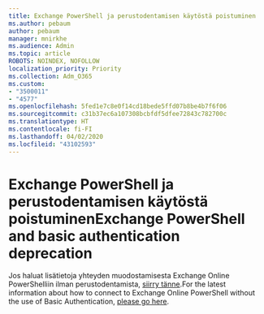 ```yaml
---
title: Exchange PowerShell ja perustodentamisen käytöstä poistuminen
ms.author: pebaum
author: pebaum
manager: mnirkhe
ms.audience: Admin
ms.topic: article
ROBOTS: NOINDEX, NOFOLLOW
localization_priority: Priority
ms.collection: Adm_O365
ms.custom:
- "3500011"
- "4577"
ms.openlocfilehash: 5fed1e7c8e0f14cd18bede5ffd07b8be4b7f6f06
ms.sourcegitcommit: c31b37ec6a107308bcbfdf5dfee72843c782700c
ms.translationtype: HT
ms.contentlocale: fi-FI
ms.lasthandoff: 04/02/2020
ms.locfileid: "43102593"
---
```

# <a name="exchange-powershell-and-basic-authentication-deprecation"></a><span data-ttu-id="3a0ba-102">Exchange PowerShell ja perustodentamisen käytöstä poistuminen</span><span class="sxs-lookup"><span data-stu-id="3a0ba-102">Exchange PowerShell and basic authentication deprecation</span></span>

<span data-ttu-id="3a0ba-103">Jos haluat lisätietoja yhteyden muodostamisesta Exchange Online PowerShelliin ilman perustodentamista, [siirry tänne](https://aka.ms/psbasicauth).</span><span class="sxs-lookup"><span data-stu-id="3a0ba-103">For the latest information about how to connect to Exchange Online PowerShell without the use of Basic Authentication, [please go here](https://aka.ms/psbasicauth).</span></span>
